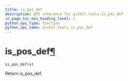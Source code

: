 ```yaml
---
title: is_pos_def
description: API reference for qiskit.tools.is_pos_def
in_page_toc_min_heading_level: 1
python_api_type: function
python_api_name: qiskit.tools.is_pos_def
---
```


# is\_pos\_def[¶](#is-pos-def "Permalink to this headline")

<span id="qiskit.tools.is_pos_def" />

`is_pos_def(x)`

Return is\_pos\_def.

